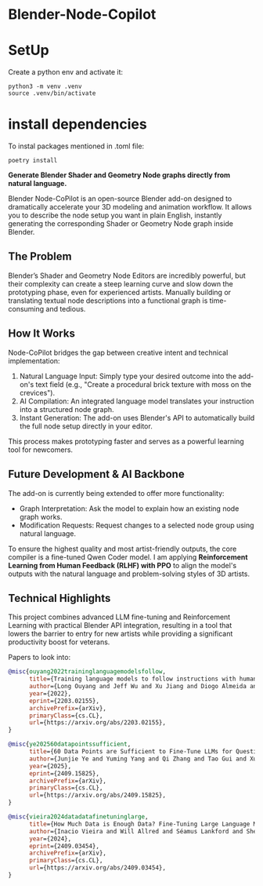 # Blender-Node-Copilot

# SetUp
Create a python env and activate it:
```
python3 -m venv .venv
source .venv/bin/activate
```

# install dependencies

To instal packages mentioned in .toml file:
```
poetry install
```
**Generate Blender Shader and Geometry Node graphs directly from natural language.**

Blender Node-CoPilot is an open-source Blender add-on designed to dramatically accelerate your 3D modeling and animation workflow. It allows you to describe the node setup you want in plain English, instantly generating the corresponding Shader or Geometry Node graph inside Blender.

## The Problem
Blender’s Shader and Geometry Node Editors are incredibly powerful, but their complexity can create a steep learning curve and slow down the prototyping phase, even for experienced artists. Manually building or translating textual node descriptions into a functional graph is time-consuming and tedious.

## How It Works
Node-CoPilot bridges the gap between creative intent and technical implementation:

1. Natural Language Input: Simply type your desired outcome into the add-on's text field (e.g., "Create a procedural brick texture with moss on the crevices").
2. AI Compilation: An integrated language model translates your instruction into a structured node graph.
3. Instant Generation: The add-on uses Blender's API to automatically build the full node setup directly in your editor.

This process makes prototyping faster and serves as a powerful learning tool for newcomers.

## Future Development & AI Backbone
The add-on is currently being extended to offer more functionality:

- Graph Interpretation: Ask the model to explain how an existing node graph works.
- Modification Requests: Request changes to a selected node group using natural language.

To ensure the highest quality and most artist-friendly outputs, the core compiler is a fine-tuned Qwen Coder model. I am applying **Reinforcement Learning from Human Feedback (RLHF) with PPO** to align the model's outputs with the natural language and problem-solving styles of 3D artists.

## Technical Highlights
This project combines advanced LLM fine-tuning and Reinforcement Learning with practical Blender API integration, resulting in a tool that lowers the barrier to entry for new artists while providing a significant productivity boost for veterans.


Papers to look into:

```bibtex
@misc{ouyang2022traininglanguagemodelsfollow,
      title={Training language models to follow instructions with human feedback}, 
      author={Long Ouyang and Jeff Wu and Xu Jiang and Diogo Almeida and Carroll L. Wainwright and Pamela Mishkin and Chong Zhang and Sandhini Agarwal and Katarina Slama and Alex Ray and John Schulman and Jacob Hilton and Fraser Kelton and Luke Miller and Maddie Simens and Amanda Askell and Peter Welinder and Paul Christiano and Jan Leike and Ryan Lowe},
      year={2022},
      eprint={2203.02155},
      archivePrefix={arXiv},
      primaryClass={cs.CL},
      url={https://arxiv.org/abs/2203.02155}, 
}
```

```bibtex
@misc{ye202560datapointssufficient,
      title={60 Data Points are Sufficient to Fine-Tune LLMs for Question-Answering}, 
      author={Junjie Ye and Yuming Yang and Qi Zhang and Tao Gui and Xuanjing Huang and Peng Wang and Zhongchao Shi and Jianping Fan},
      year={2025},
      eprint={2409.15825},
      archivePrefix={arXiv},
      primaryClass={cs.CL},
      url={https://arxiv.org/abs/2409.15825}, 
}
```

```bibtex
@misc{vieira2024datadatafinetuninglarge,
      title={How Much Data is Enough Data? Fine-Tuning Large Language Models for In-House Translation: Performance Evaluation Across Multiple Dataset Sizes}, 
      author={Inacio Vieira and Will Allred and Séamus Lankford and Sheila Castilho and Andy Way},
      year={2024},
      eprint={2409.03454},
      archivePrefix={arXiv},
      primaryClass={cs.CL},
      url={https://arxiv.org/abs/2409.03454}, 
}
```